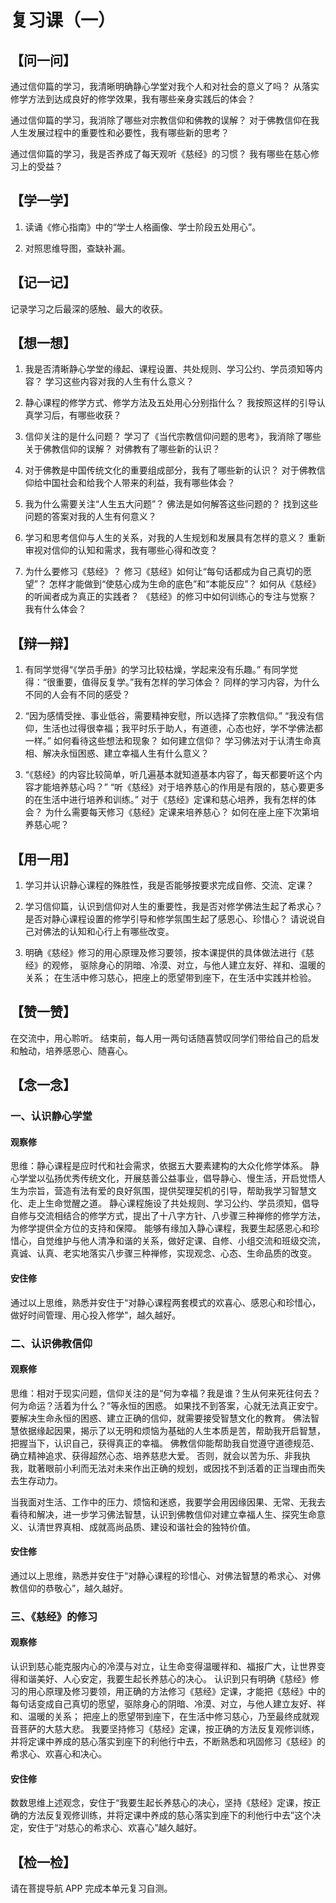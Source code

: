 # 复习课（一）

## 【问一问】

通过信仰篇的学习，我清晰明确静心学堂对我个人和对社会的意义了吗？
从落实修学方法到达成良好的修学效果，我有哪些亲身实践后的体会？

通过信仰篇的学习，我消除了哪些对宗教信仰和佛教的误解？
对于佛教信仰在我人生发展过程中的重要性和必要性，我有哪些新的思考？

通过信仰篇的学习，我是否养成了每天观听《慈经》的习惯？
我有哪些在慈心修习上的受益？

## 【学一学】

1. 读诵《修心指南》中的“学士人格画像、学士阶段五处用心”。

2. 对照思维导图，查缺补漏。

## 【记一记】

记录学习之后最深的感触、最大的收获。

## 【想一想】

1. 我是否清晰静心学堂的缘起、课程设置、共处规则、学习公约、学员须知等内容？
   学习这些内容对我的人生有什么意义？

2. 静心课程的修学方式、修学方法及五处用心分别指什么？
   我按照这样的引导认真学习后，有哪些收获？

3. 信仰关注的是什么问题？
   学习了《当代宗教信仰问题的思考》，我消除了哪些关于佛教信仰的误解？
   对佛教有了哪些新的认识？

4. 对于佛教是中国传统文化的重要组成部分，我有了哪些新的认识？
   对于佛教信仰给中国社会和给我个人带来的利益，我有哪些体会？

5. 我为什么需要关注“人生五大问题”？
   佛法是如何解答这些问题的？
   找到这些问题的答案对我的人生有何意义？

6. 学习和思考信仰与人生的关系，对我的人生规划和发展具有怎样的意义？
   重新审视对信仰的认知和需求，我有哪些心得和改变？

7. 为什么要修习《慈经》？
   修习《慈经》如何让“每句话都成为自己真切的愿望”？
   怎样才能做到“使慈心成为生命的底色”和“本能反应”？
   如何从《慈经》的听闻者成为真正的实践者？
   《慈经》的修习中如何训练心的专注与觉察？
   我有什么体会？

## 【辩一辩】

1. 有同学觉得“《学员手册》的学习比较枯燥，学起来没有乐趣。”
   有同学觉得：“很重要，值得反复学。”我有怎样的学习体会？
   同样的学习内容，为什么不同的人会有不同的感受？

2. “因为感情受挫、事业低谷，需要精神安慰，所以选择了宗教信仰。”
   “我没有信仰，生活也过得很幸福；我平时乐于助人，有道德，心态也好，学不学佛法都一样。”
   如何看待这些想法和现象？
   如何建立信仰？
   学习佛法对于认清生命真相、解决永恒困惑、建立幸福人生有什么意义？

3. “《慈经》的内容比较简单，听几遍基本就知道基本内容了，每天都要听这个内容才能培养慈心吗？”
   “听《慈经》对于培养慈心的作用是有限的，慈心要更多的在生活中进行培养和训练。”
   对于《慈经》定课和慈心培养，我有怎样的体会？
   为什么需要每天修习《慈经》定课来培养慈心？
   如何在座上座下次第培养慈心呢？

## 【用一用】

1. 学习并认识静心课程的殊胜性，我是否能够按要求完成自修、交流、定课？

2. 学习信仰篇，认识到信仰对人生的重要性，我是否对修学佛法生起了希求心？
   是否对静心课程设置的修学引导和修学氛围生起了感恩心、珍惜心？
   请说说自己对佛法的认知和心行上有哪些改变。

3. 明确《慈经》修习的用心原理及修习要领，按本课提供的具体做法进行《慈经》的观修，
   驱除身心的阴暗、冷漠、对立，与他人建立友好、祥和、温暖的关系；
   在生活中修习慈心，把座上的愿望带到座下，在生活中实践并检验。

## 【赞一赞】

在交流中，用心聆听。
结束前，每人用一两句话随喜赞叹同学们带给自己的启发和触动，培养感恩心、随喜心。

## 【念一念】

### 一、认识静心学堂

#### 观察修

思维：静心课程是应时代和社会需求，依据五大要素建构的大众化修学体系。
静心学堂以弘扬优秀传统文化，开展慈善公益事业，倡导静心、慢生活，开启觉悟人生为宗旨，营造有法有爱的良好氛围，提供契理契机的引导，帮助我学习智慧文化、走上生命觉醒之道。
静心课程施设了共处规则、学习公约、学员须知，倡导自修与交流相结合的修学方式，提出了十八字方针、八步骤三种禅修的修学方法，为修学提供全方位的支持和保障。
能够有缘加入静心课程，我要生起感恩心和珍惜心，自觉维护与他人清净和谐的关系，做好定课、自修、小组交流和班级交流，真诚、认真、老实地落实八步骤三种禅修，实现观念、心态、生命品质的改变。

#### 安住修

通过以上思维，熟悉并安住于“对静心课程两套模式的欢喜心、感恩心和珍惜心，做好时间管理、用心投入修学”，越久越好。

### 二、认识佛教信仰

#### 观察修

思维：相对于现实问题，信仰关注的是“何为幸福？我是谁？生从何来死往何去？何为命运？活着为什么？”等永恒的困惑。
如果找不到答案，心就无法真正安宁。
要解决生命永恒的困惑、建立正确的信仰，就需要接受智慧文化的教育。
佛法智慧依据缘起因果，揭示了以无明和烦恼为基础的人生本质是苦，帮助我开启智慧，把握当下，认识自己，获得真正的幸福。
佛教信仰能帮助我自觉遵守道德规范、确立精神追求、获得超然心态、培养慈悲大爱。
否则，就会以苦为乐、非我执我，耽著眼前小利而无法对未来作出正确的规划，或因找不到活着的正当理由而失去生存动力。

当我面对生活、工作中的压力、烦恼和迷惑，我要学会用因缘因果、无常、无我去看待和解决，进一步学习佛法智慧，认识到佛教信仰对建立幸福人生、探究生命意义、认清世界真相、成就高尚品质、建设和谐社会的独特价值。

#### 安住修

通过以上思维，熟悉并安住于“对静心课程的珍惜心、对佛法智慧的希求心、对佛教信仰的恭敬心”，越久越好。

### 三、《慈经》的修习

#### 观察修

认识到慈心能克服内心的冷漠与对立，让生命变得温暖祥和、福报广大，让世界变得和谐美好、人心安定，我要生起长养慈心的决心。
认识到只有明确《慈经》修习的用心原理及修习要领，用正确的方法修习《慈经》定课，才能把《慈经》中的每句话变成自己真切的愿望，驱除身心的阴暗、冷漠、对立，与他人建立友好、祥和、温暖的关系；
把座上的愿望带到座下，在生活中修习慈心，乃至最终成就观音菩萨的大慈大悲。
我要坚持修习《慈经》定课，按正确的方法反复观修训练，并将定课中养成的慈心落实到座下的利他行中去，不断熟悉和巩固修习《慈经》的希求心、欢喜心和决心。

#### 安住修

数数思维上述观念，安住于“我要生起长养慈心的决心，坚持《慈经》定课，按正确的方法反复观修训练，并将定课中养成的慈心落实到座下的利他行中去”这个决定，安住于“对慈心的希求心、欢喜心”越久越好。

## 【检一检】

请在菩提导航 APP 完成本单元复习自测。

